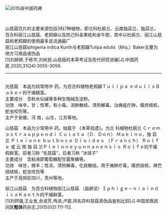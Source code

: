 <img src="https://gitee.com/gary2095/bucket/raw/master/20210427200348.png"/>*2015版中国药典*

<br>

山慈菇饮片的主要来源包括3科7种植物，即兰科杜鹃兰、云南独蒜兰、独蒜兰，百合科丽江山慈菇、老鸦瓣以及防己科金果榄和金牛胆，其中以杜鹃兰、丽江山慈菇和老鸦瓣的使用最多且流通最广<br>
丽江山慈菇Iphigenia indica Kunth与老鸦瓣Tulipa edulis（Miq.）Baker主要为地方习用品或伪品<br>
[1]刘婷婷,于栋华,刘树民.山慈菇的本草考证及现代研究进展[J].中国药房,2020,31(24):3055-3059.

----------

<br>
光慈菇　本品为较常用中
药，为百合科植物老鸦瓣Ｔｕｌｉｐａ
ｅｄｕｌｉｓＢａｋｅｒ的干燥鳞茎。<br>
主要成分　含秋水仙碱等多种生物碱及淀粉。<br>
功效　味辛，甘；性寒，有小毒。消肿散结，清热解毒。治痈疽疔肿，瘰疠结核，蛇虫咬伤等。<br>主产于安徽，河
南，山东，江苏等地。<br>

山慈菇　本品为少常用中
药。始载于 《本草拾遗》。为兰
科植物杜鹃兰 Ｃｒｅｍａｓｔｒａａｐｐｅｎｄｉ
Ｃｕｌａｔａ（Ｄ．Ｄｏｎ） Ｍａｋｉｎｏ，独 蒜
兰 Ｐｌｅｉｏｎｅ ｂｕｌｂｏｃｏ Ｄｉｏｉｄｅｓ
（Ｆｒａｎｃｈ） Ｒｏｌｆｅ 或 云 南 独 蒜 兰Ｐｌｅｉｏｎｅｙｕｎｎａｎｅｎｓｉｓ Ｒｏｌｆｅ的干燥
假鲜茎。前者习称 “毛慈菇”，后者习称 “冰球子”<br>主要成分　含粘液即葡萄糖配甘露聚糖等。<br>功效　味甘，微辛；性凉。清热解毒，化痰散结。用于痈肿疔毒，瘰疠痰核，淋巴结结核，蛇虫咬伤等<br>主产于高频区四川，贵州等地。<br>


丽江山慈菇　为百合科植物丽江山慈菇 （益辟坚）Ｉｐｈｉｇｅ－ｎｉａｉｎｄｉｃａＫａｎｔｈ的干燥鲜茎。<br>[1]刘邦强,王业发,余淑芳,冉进,卢振.同名异科慈菇真伪品鉴别比较[J].中国民族民间医**粗体**药杂志,2005(02):111-112.<br>
